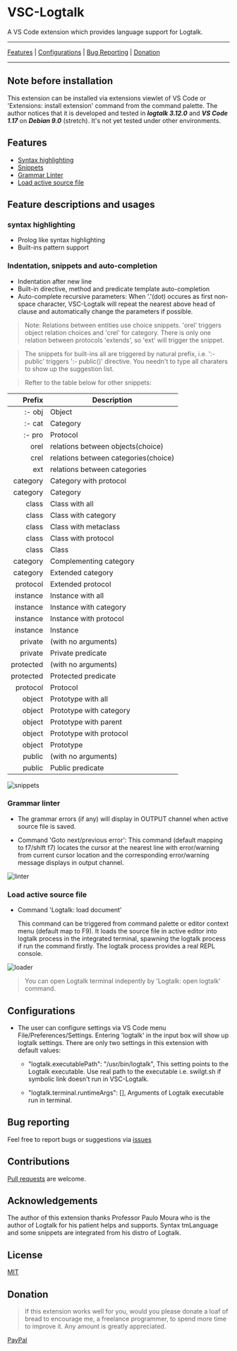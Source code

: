 # VSC-Logtalk
A VS Code extension which provides language support for Logtalk.

___________________
  [Features](#features) | [Configurations](#configurations) | [Bug Reporting](https://github.com/arthwang/vsc-logtalk/issues) | [Donation](#donation)
__________________

## Note before installation

This extension can be installed via extensions viewlet of VS Code or 'Extensions: install extension' command from the command palette. The author notices that it is developed and tested in ***logtalk 3.12.0*** and ***VS Code 1.17*** on ***Debian 9.0*** (stretch). It's not yet tested under other environments.

## Features
  * [Syntax highlighting](#syntax-highlighting)
  * [Snippets](#indentation-snippets-and-auto-completion)
  * [Grammar Linter](#grammar-linter)
  * [Load active source file](#load-active-source-file)

## Feature descriptions and usages
  
### syntax highlighting

  * Prolog like syntax highlighting
  * Built-ins pattern support

### Indentation, snippets and auto-completion

  * Indentation after new line
  * Built-in directive, method and predicate template auto-completion
  * Auto-complete recursive parameters:  When '.'(dot) occures as first non-space character, VSC-Logtalk will repeat the nearest above head of clause and automatically change the parameters if possible.
  
   > Note: Relations between entities use choice snippets. 'orel' triggers object relation choices and 'crel' for category. There is only one relation between protocols 'extends', so 'ext' will trigger the snippet.
   
   > The snippets for built-ins all are triggered by natural prefix, i.e. ':- public' triggers ':- public()' directive. You needn't to type all charaters to show up the suggestion list.

   > Refter to the table below for other snippets:

| Prefix  | Description | 
| -------: | ------- |
|  :- obj | Object |
|  :- cat | Category |
|  :- pro | Protocol |
|  orel | relations between objects(choice) |
|  crel | relations between categories(choice) |
|  ext | relations between categories |
|  category | Category with protocol |
|  category | Category |
|  class | Class with all |
|  class | Class with category |
|  class | Class with metaclass |
|  class | Class with protocol |
|  class | Class |
|  category | Complementing category |
|  category | Extended category |
|  protocol | Extended protocol |
|  instance | Instance with all |
|  instance | Instance with category |
|  instance | Instance with protocol |
|  instance | Instance |
|  private | (with no arguments) |
|  private | Private predicate |
|  protected | (with no arguments) |
|  protected | Protected predicate |
|  protocol | Protocol |
|  object | Prototype with all |
|  object | Prototype with category |
|  object | Prototype with parent |
|  object | Prototype with protocol |
|  object | Prototype |
|  public | (with no arguments) |
|  public | Public predicate |

  ![snippets](images/snippets.gif)

### Grammar linter
  * The grammar errors (if any) will display in OUTPUT channel when active source file is saved.
  
  * Command 'Goto next/previous error':  This command (default mapping to f7/shift f7) locates the cursor at the nearest line with error/warning from current cursor location and the corresponding error/warning message displays in output channel.

  ![linter](images/linter.gif)


### Load active source file

  * Command 'Logtalk: load document' 

    This command can be triggered from command palette or editor context menu (default map to F9). It loads the source file in active editor into logtalk process in the integrated terminal, spawning the logtalk process if run the command firstly. The logtalk process provides a real REPL console. 

  ![loader](images/loader.gif)
  
  > You can open Logtalk terminal indepently by 'Logtalk: open logtalk' command.

## Configurations
  
  * The user can configure settings via VS Code menu File/Preferences/Settings.  Entering 'logtalk' in the input box will show up logtalk settings. There are only two settings in this extension with default values:
    * "logtalk.executablePath": "/usr/bin/logtalk",
      This setting points to the Logtalk executable. Use real path to the executable i.e. swilgt.sh if symbolic link doesn't run in VSC-Logtalk.

    * "logtalk.terminal.runtimeArgs": [],
      Arguments of Logtalk executable run in terminal.

## Bug reporting

  Feel free to report bugs or suggestions via [issues](https://github.com/arthwang/vsc-logtalk/issues)

## Contributions

  [Pull requests](https://github.com/arthwang/vsc-logtalk/pulls) are welcome.

## Acknowledgements
  The author of this extension thanks Professor Paulo Moura who is the author of Logtalk for his patient helps and supports. Syntax tmLanguage and some snippets are integrated from his distro of Logtalk.

## License

  [MIT](http://www.opensource.org/licenses/mit-license.php)

## Donation

  >If this extension works well for you, would you please donate a loaf of bread to encourage me, a freelance programmer, to spend more time to improve it. Any amount is greatly appreciated.

   [PayPal](https://paypal.me/ArthurWang9)